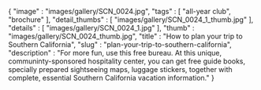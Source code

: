 {
  "image" : "images/gallery/SCN_0024.jpg",
  "tags" : [
              "all-year club",
              "brochure"
            ],
  "detail_thumbs" : [
                       "images/gallery/SCN_0024_1_thumb.jpg"
                     ],
  "details" : [
                 "images/gallery/SCN_0024_1.jpg"
               ],
  "thumb" : "images/gallery/SCN_0024_thumb.jpg",
  "title" : "How to plan your trip to Southern California",
  "slug" : "plan-your-trip-to-southern-california",
  "description" : "For more fun, use this free bureau. At this unique, communinty-sponsored hospitality center, you can get free guide books, specially prepared sightseeing maps, luggage stickers, together with complete, essential Southern California vacation information."
}
